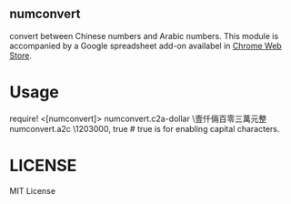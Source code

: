numconvert
-----------------

convert between Chinese numbers and Arabic numbers. This module is accompanied by a Google spreadsheet add-on availabel in [Chrome Web Store](https://chrome.google.com/webstore/detail/kghklbfbpbofhpbikkbbikgnbdnnjgcc?hl=zh-TW).


Usage
=================

require! <[numconvert]>
numconvert.c2a-dollar \壹仟倆百零三萬元整
numconvert.a2c \1203000, true # true is for enabling capital characters.


LICENSE
=================

MIT License
